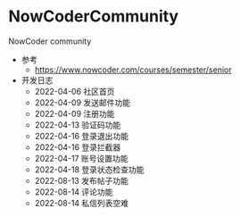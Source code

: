 # NowCoderCommunity
NowCoder community
- 参考
  - https://www.nowcoder.com/courses/semester/senior
- 开发日志
  - 2022-04-06 社区首页
  - 2022-04-09 发送邮件功能
  - 2022-04-09 注册功能
  - 2022-04-13 验证码功能
  - 2022-04-16 登录退出功能
  - 2022-04-16 登录拦截器
  - 2022-04-17 账号设置功能
  - 2022-04-18 登录状态检查功能
  - 2022-08-13 发布帖子功能
  - 2022-08-14 评论功能
  - 2022-08-14 私信列表空难